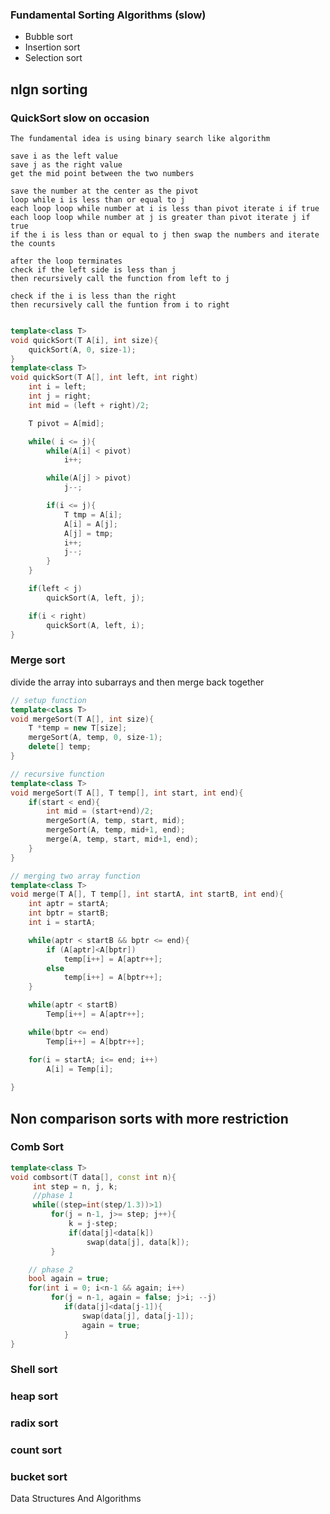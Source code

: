 
### Fundamental Sorting Algorithms (slow)
- Bubble sort
- Insertion sort
- Selection sort

## nlgn sorting
### QuickSort slow on occasion
`The fundamental idea is using binary search like algorithm`

```
save i as the left value
save j as the right value
get the mid point between the two numbers

save the number at the center as the pivot
loop while i is less than or equal to j
each loop loop while number at i is less than pivot iterate i if true
each loop loop while number at j is greater than pivot iterate j if true
if the i is less than or equal to j then swap the numbers and iterate the counts

after the loop terminates 
check if the left side is less than j
then recursively call the function from left to j

check if the i is less than the right 
then recursively call the funtion from i to right
```

```c++

template<class T>
void quickSort(T A[i], int size){
	quickSort(A, 0, size-1);
}
template<class T>
void quickSort(T A[], int left, int right)
	int i = left;
	int j = right;
	int mid = (left + right)/2;

	T pivot = A[mid];

	while( i <= j){
		while(A[i] < pivot)
			i++;

		while(A[j] > pivot)
			j--;

		if(i <= j){
			T tmp = A[i];
			A[i] = A[j];
			A[j] = tmp;
			i++;
			j--;
		}
	}

	if(left < j)
		quickSort(A, left, j);

	if(i < right)
		quickSort(A, left, i);
}
```

### Merge sort
divide the array into subarrays and then merge back together

```c++
// setup function
template<class T>
void mergeSort(T A[], int size){
	T *temp = new T[size];
	mergeSort(A, temp, 0, size-1);
	delete[] temp;
}

// recursive function
template<class T>
void mergeSort(T A[], T temp[], int start, int end){
	if(start < end){
		int mid = (start+end)/2;
		mergeSort(A, temp, start, mid);
		mergeSort(A, temp, mid+1, end);
		merge(A, temp, start, mid+1, end);
	}
}

// merging two array function
template<class T>
void merge(T A[], T temp[], int startA, int startB, int end){
	int aptr = startA;
	int bptr = startB;
	int i = startA;

	while(aptr < startB && bptr <= end){
		if (A[aptr]<A[bptr])
			temp[i++] = A[aptr++];
		else
			temp[i++] = A[bptr++];
	}

	while(aptr < startB)
		Temp[i++] = A[aptr++];

	while(bptr <= end)
		Temp[i++] = A[bptr++];

	for(i = startA; i<= end; i++)
		A[i] = Temp[i];
	
}
```
## Non comparison sorts with more restriction
### Comb Sort
```c++
template<class T>
void combsort(T data[], const int n){
	 int step = n, j, k;
	 //phase 1
	 while((step=int(step/1.3))>1)
		 for(j = n-1, j>= step; j++){
			 k = j-step;
			 if(data[j]<data[k])
				 swap(data[j], data[k]);
		 }

	// phase 2
	bool again = true;
	for(int i = 0; i<n-1 && again; i++)
		 for(j = n-1, again = false; j>i; --j)
			if(data[j]<data[j-1]){
				swap(data[j], data[j-1]);
				again = true;
			}
}
```

### Shell sort


### heap sort


### radix sort


### count sort

### bucket sort

Data Structures And Algorithms